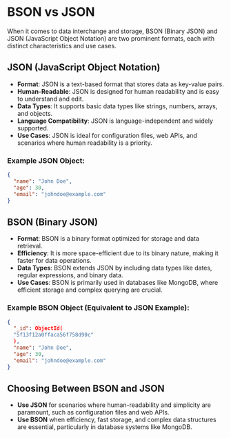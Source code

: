 # BSON vs JSON

When it comes to data interchange and storage, BSON (Binary JSON) and JSON (JavaScript Object Notation) are two
prominent formats, each with distinct characteristics and use cases.

## JSON (JavaScript Object Notation)

- **Format**: JSON is a text-based format that stores data as key-value pairs.
- **Human-Readable**: JSON is designed for human readability and is easy to understand and edit.
- **Data Types**: It supports basic data types like strings, numbers, arrays, and objects.
- **Language Compatibility**: JSON is language-independent and widely supported.
- **Use Cases**: JSON is ideal for configuration files, web APIs, and scenarios where human readability is a priority.

### Example JSON Object:

```json
{
  "name": "John Doe",
  "age": 30,
  "email": "johndoe@example.com"
}
```

## BSON (Binary JSON)

- **Format**: BSON is a binary format optimized for storage and data retrieval.
- **Efficiency**: It is more space-efficient due to its binary nature, making it faster for data operations.
- **Data Types**: BSON extends JSON by including data types like dates, regular expressions, and binary data.
- **Use Cases**: BSON is primarily used in databases like MongoDB, where efficient storage and complex querying are
  crucial.

### Example BSON Object (Equivalent to JSON Example):

```json
{
  "_id": ObjectId(
  "5f13f12a0ffaca56f758d90c"
  ),
  "name": "John Doe",
  "age": 30,
  "email": "johndoe@example.com"
}
```

## Choosing Between BSON and JSON

- **Use JSON** for scenarios where human-readability and simplicity are paramount, such as configuration files and web
  APIs.
- **Use BSON** when efficiency, fast storage, and complex data structures are essential, particularly in database
  systems like MongoDB.
